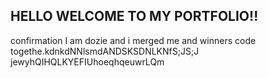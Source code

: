 ## HELLO WELCOME TO MY PORTFOLIO!!


confirmation
I am dozie and i merged me and winners code togethe.kdnkdNNlsmdANDSKSDNLKNfS;JS;J jewyhQIHQLKYEFIUhoeqhqeuwrLQm 

